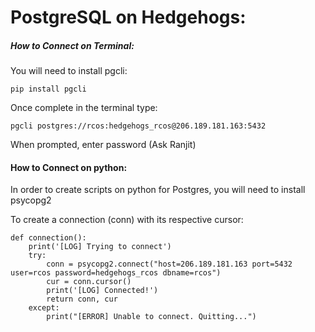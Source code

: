 # PostgreSQL on Hedgehogs:


##### How to Connect on Terminal:
You will need to install pgcli:

```
pip install pgcli
```

Once complete in the terminal type:

```
pgcli postgres://rcos:hedgehogs_rcos@206.189.181.163:5432
```

When prompted, enter password (Ask Ranjit)


#### How to Connect on python:
In order to create scripts on python for Postgres, you will need to install psycopg2


To create a connection (conn) with its respective cursor:
```
def connection():
    print('[LOG] Trying to connect')
    try:
        conn = psycopg2.connect("host=206.189.181.163 port=5432 user=rcos password=hedgehogs_rcos dbname=rcos")
        cur = conn.cursor()
        print('[LOG] Connected!')
        return conn, cur
    except:
        print("[ERROR] Unable to connect. Quitting...")
```